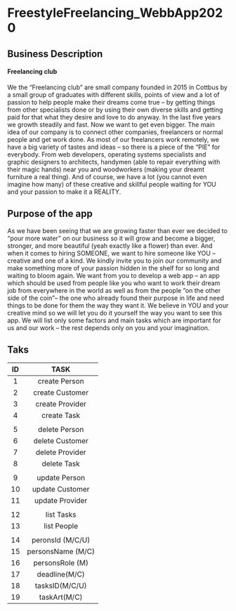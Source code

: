 # FreestyleFreelancing_WebbApp2020
## Business Description
#### Freelancing club 
We the “Freelancing club” are small company founded in 2015 in Cottbus by a small group of graduates with different skills, points of view and a lot of passion to help people make their dreams come true – by getting things from other specialists done or by using their own diverse skills and getting paid for that what they desire and love to do anyway. 
In the last five years we growth steadily and fast. Now we want to get even bigger. 
The main idea of our company is to connect other companies, freelancers or normal people and get work done. As most of our freelancers work remotely, we have a big variety of tastes and ideas – so there is a piece of the “PIE” for everybody. From web developers, operating systems specialists and graphic designers to architects, handymen (able to repair everything with their magic hands) near you and woodworkers (making your dreamt furniture a real thing). And of course, we have a lot (you cannot even imagine how many) of these creative and skillful people waiting for YOU and your passion to make it a REALITY.

## Purpose of the app
As we have been seeing that we are growing faster than ever we decided to “pour more water” on our business so it will grow and become a bigger, stronger, and more beautiful (yeah exactly like a flower) than ever.
And when it comes to hiring SOMEONE, we want to hire someone like YOU – creative and one of a kind. We kindly invite you to join our community and make something more of your passion hidden in the shelf for so long and waiting to bloom again. 
We want from you to develop a web app – an app which should be used from people like you who want to work their dream job from everywhere in the world as well as from the people ”on the other side of the coin”– the one who already found their purpose in life and need things to be done for them the way they want it. We believe in YOU and your creative mind so we will let you do it yourself the way you want to see this app. We will list only some factors and main tasks which are important for us and our work – the rest depends only on you and your imagination.


## Taks
| ID |	TASK |
| :---: | :---: |
|1|	create Person| 
|2|	create Customer|
3	|create Provider|
4	|create Task|
| 	| 
5 | delete Person|
6 | delete Customer|
7 | delete Provider|
8 | delete Task|
 | |
9 | update Person|
10 |	update Customer|
11 | update Provider|
 |  |
12 | list Tasks|
13 | list People|
 |  |
14|	peronsId (M/C/U)|
15|	personsName (M/C)|
16|	personsRole (M)|
17|	deadline(M/C)|
18|	tasksID(M/C/U)|
19|	taskArt(M/C)|

